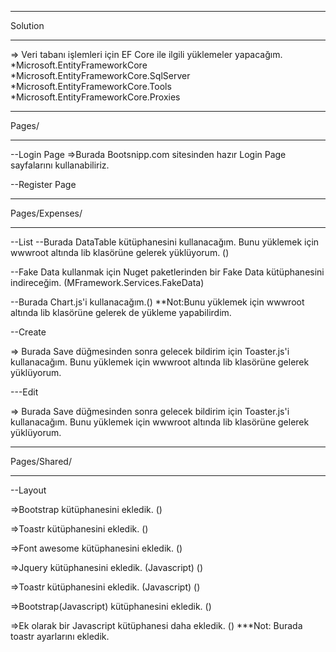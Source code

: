 ******************************
Solution
******************************
=> Veri tabanı işlemleri için EF Core ile ilgili yüklemeler yapacağım.
*Microsoft.EntityFrameworkCore
*Microsoft.EntityFrameworkCore.SqlServer
*Microsoft.EntityFrameworkCore.Tools
*Microsoft.EntityFrameworkCore.Proxies


******************************
Pages/
******************************

--Login Page
=>Burada Bootsnipp.com sitesinden hazır Login Page sayfalarını kullanabiliriz.

--Register Page

******************************
Pages/Expenses/
******************************

--List
--Burada DataTable kütüphanesini kullanacağım. Bunu yüklemek için wwwroot
altında lib klasörüne gelerek yüklüyorum. (<script src="~/lib/datatables/js/jquery.dataTables.min.js"></script>)

--Fake Data kullanmak için Nuget paketlerinden bir Fake Data kütüphanesini
indireceğim. (MFramework.Services.FakeData)

--Burada Chart.js'i kullanacağım.(<script src="https://cdn.jsdelivr.net/npm/chart.js"></script>)
**Not:Bunu yüklemek için wwwroot altında lib klasörüne gelerek de yükleme yapabilirdim.

--Create

=> Burada Save düğmesinden sonra gelecek bildirim için Toaster.js'i kullanacağım. Bunu yüklemek için wwwroot
altında lib klasörüne gelerek yüklüyorum.

---Edit

=> Burada Save düğmesinden sonra gelecek bildirim için Toaster.js'i kullanacağım. Bunu yüklemek için wwwroot
altında lib klasörüne gelerek yüklüyorum.

******************************
Pages/Shared/
******************************

--Layout

=>Bootstrap kütüphanesini ekledik. (<link rel="stylesheet" href="~/lib/bootstrap/dist/css/bootstrap.min.css" />)

=>Toastr kütüphanesini ekledik. (<link href="~/lib/toastr.js/toastr.min.css" rel="stylesheet" />)

=>Font awesome kütüphanesini ekledik. (<link rel="stylesheet" href="https://cdnjs.cloudflare.com/ajax/libs/font-awesome/6.0.0-beta3/css/all.min.css">)

=>Jquery kütüphanesini ekledik. (Javascript) (<script src="~/lib/jquery/dist/jquery.min.js"></script>)

=>Toastr kütüphanesini ekledik. (Javascript) (<script src="~/lib/toastr.js/toastr.min.js"></script>)

=>Bootstrap(Javascript) kütüphanesini ekledik. (<script src="~/lib/bootstrap/dist/js/bootstrap.bundle.min.js"></script>)

=>Ek olarak bir Javascript kütüphanesi daha ekledik. (<script src="~/js/site.js" asp-append-version="true"></script>)
***Not: Burada toastr ayarlarını ekledik.
    
    
